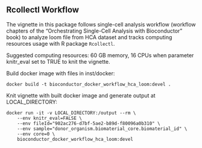 Rcollectl Workflow
------------------

The vignette in this package follows single-cell analysis workflow
(workflow chapters of the “Orchestrating Single-Cell Analysis with
Bioconductor” book) to analyze loom file from HCA dataset and tracks
computing resources usage with R package `Rcollectl`.

Suggested computing resources: 60 GB memory, 16 CPUs when parameter
knitr\_eval set to TRUE to knit the vignette.

Build docker image with files in inst/docker:

    docker build -t bioconductor_docker_workflow_hca_loom:devel .

Knit vignette with built docker image and generate output at
LOCAL\_DIRECTORY:

    docker run -it -v LOCAL_DIRECTORY:/output --rm \
        --env knitr_eval=FALSE \
        --env fileId="902ac276-d7bf-5ae2-b89d-f80096a0b310" \
        --env sample="donor_organism.biomaterial_core.biomaterial_id" \
        --env core=0 \
        bioconductor_docker_workflow_hca_loom:devel
